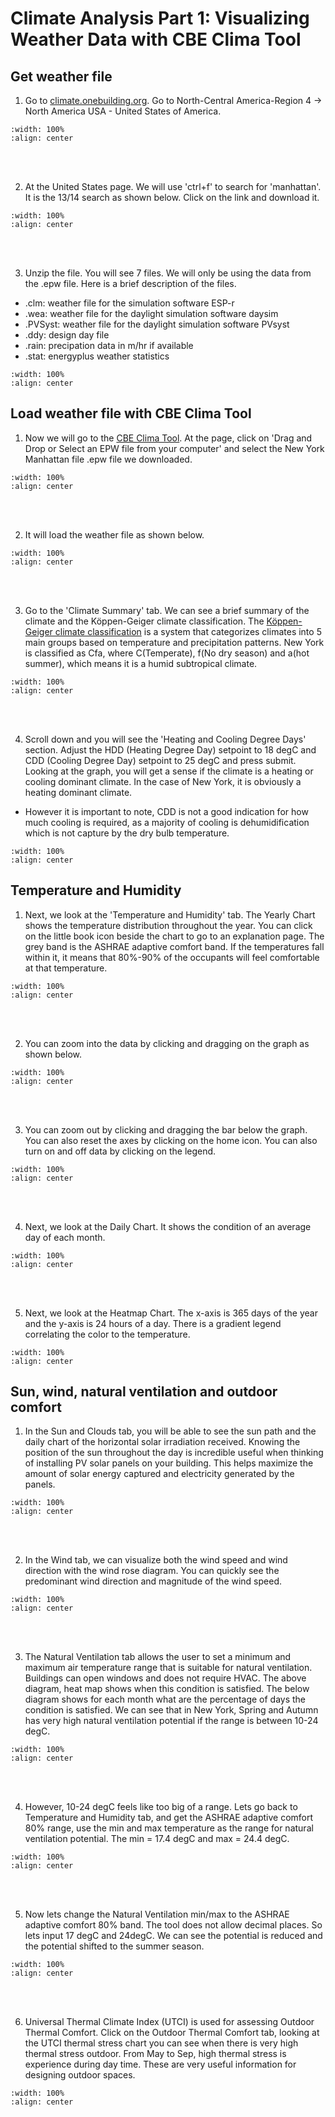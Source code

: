 # Climate Analysis Part 1: Visualizing Weather Data with CBE Clima Tool

## Get weather file
1. Go to <a href="https://climate.onebuilding.org/" target="_blank">climate.onebuilding.org</a>. Go to North-Central America-Region 4 -> North America USA - United States of America.
```{image} ../_static/clima1/clima1_1.png
:width: 100%
:align: center
```
<br/><br/>

2. At the United States page. We will use 'ctrl+f' to search for 'manhattan'. It is the 13/14 search as shown below. Click on the link and download it.
```{image} ../_static/clima1/clima1_2.png
:width: 100%
:align: center
```
<br/><br/>

3. Unzip the file. You will see 7 files. We will only be using the data from the .epw file. Here is a brief description of the files.
- .clm: weather file for the simulation software ESP-r 
- .wea: weather file for the daylight simulation software daysim
- .PVSyst: weather file for the daylight simulation software PVsyst
- .ddy: design day file
- .rain: precipation data in m/hr if available
- .stat: energyplus weather statistics
```{image} ../_static/clima1/clima1_3.png
:width: 100%
:align: center
```

## Load weather file with CBE Clima Tool
1. Now we will go to the <a href="https://clima.cbe.berkeley.edu/" target="_blank">CBE Clima Tool</a>. At the page, click on 'Drag and Drop or Select an EPW file from your computer' and select the New York Manhattan file .epw file we downloaded.
```{image} ../_static/clima1/clima1_4.png
:width: 100%
:align: center
```
<br/><br/>

2. It will load the weather file as shown below.
```{image} ../_static/clima1/clima1_5.png
:width: 100%
:align: center
```
<br/><br/>

3. Go to the 'Climate Summary' tab. We can see a brief summary of the climate and the Köppen-Geiger climate classification. The <a href="https://en.wikipedia.org/wiki/K%C3%B6ppen_climate_classification#Overview" target="_blank">Köppen-Geiger climate classification</a> is a system that categorizes climates into 5 main groups based on temperature and precipitation patterns. New York is classified as Cfa, where C(Temperate), f(No dry season) and a(hot summer), which means it is a humid subtropical climate. 
```{image} ../_static/clima1/clima1_6.png
:width: 100%
:align: center
```
<br/><br/>

4. Scroll down and you will see the 'Heating and Cooling Degree Days' section. Adjust the HDD (Heating Degree Day) setpoint to 18 degC and CDD (Cooling Degree Day) setpoint to 25 degC and press submit. Looking at the graph, you will get a sense if the climate is a heating or cooling dominant climate. In the case of New York, it is obviously a heating dominant climate. 
- However it is important to note, CDD is not a good indication for how much cooling is required, as a majority of cooling is dehumidification which is not capture by the dry bulb temperature.
```{image} ../_static/clima1/clima1_7.png
:width: 100%
:align: center
```

## Temperature and Humidity
1. Next, we look at the 'Temperature and Humidity' tab. The Yearly Chart shows the temperature distribution throughout the year. You can click on the little book icon beside the chart to go to an explanation page. The grey band is the ASHRAE adaptive comfort band. If the temperatures fall within it, it means that 80%-90% of the occupants will feel comfortable at that temperature.
```{image} ../_static/clima1/clima1_8.png
:width: 100%
:align: center
```
<br/><br/>

2. You can zoom into the data by clicking and dragging on the graph as shown below.
```{image} ../_static/clima1/clima1_9.png
:width: 100%
:align: center
```
<br/><br/>

3. You can zoom out by clicking and dragging the bar below the graph. You can also reset the axes by clicking on the home icon. You can also turn on and off data by clicking on the legend.
```{image} ../_static/clima1/clima1_10.png
:width: 100%
:align: center
```
<br/><br/>

4. Next, we look at the Daily Chart. It shows the condition of an average day of each month.
```{image} ../_static/clima1/clima1_11.png
:width: 100%
:align: center
```
<br/><br/>

5. Next, we look at the Heatmap Chart. The x-axis is 365 days of the year and the y-axis is 24 hours of a day. There is a gradient legend correlating the color to the temperature.
```{image} ../_static/clima1/clima1_12.png
:width: 100%
:align: center
```

## Sun, wind, natural ventilation and outdoor comfort
1. In the Sun and Clouds tab, you will be able to see the sun path and the daily chart of the horizontal solar irradiation received. Knowing the position of the sun throughout the day is incredible useful when thinking of installing PV solar panels on your building. This helps maximize the amount of solar energy captured and electricity generated by the panels. 
```{image} ../_static/clima1/clima1_13.png
:width: 100%
:align: center
```
<br/><br/>

2. In the Wind tab, we can visualize both the wind speed and wind direction with the wind rose diagram. You can quickly see the predominant wind direction and magnitude of the wind speed.
```{image} ../_static/clima1/clima1_14.png
:width: 100%
:align: center
```
<br/><br/>

3. The Natural Ventilation tab allows the user to set a minimum and maximum air temperature range that is suitable for natural ventilation. Buildings can open windows and does not require HVAC. The above diagram, heat map shows when this condition is satisfied. The below diagram shows for each month what are the percentage of days the condition is satisfied. We can see that in New York, Spring and Autumn has very high natural ventilation potential if the range is between 10-24 degC.
```{image} ../_static/clima1/clima1_15.png
:width: 100%
:align: center
```
<br/><br/>

4. However, 10-24 degC feels like too big of a range. Lets go back to Temperature and Humidity tab, and get the ASHRAE adaptive comfort 80% range, use the min and max temperature as the range for natural ventilation potential. The min = 17.4 degC and max = 24.4 degC.
```{image} ../_static/clima1/clima1_16.png
:width: 100%
:align: center
```
<br/><br/>

5. Now lets change the Natural Ventilation min/max to the ASHRAE adaptive comfort 80% band. The tool does not allow decimal places. So lets input 17 degC and 24degC. We can see the potential is reduced and the potential shifted to the summer season.
```{image} ../_static/clima1/clima1_17.png
:width: 100%
:align: center
```
<br/><br/>

6. Universal Thermal Climate Index (UTCI) is used for assessing Outdoor Thermal Comfort. Click on the Outdoor Thermal Comfort tab, looking at the UTCI thermal stress chart you can see when there is very high thermal stress outdoor. From May to Sep, high thermal stress is experience during day time. These are very useful information for designing outdoor spaces.
```{image} ../_static/clima1/clima1_18.png
:width: 100%
:align: center
```
<br/><br/>
